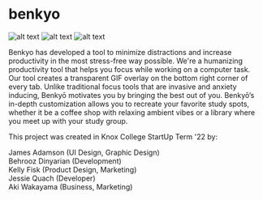 # benkyo

![alt text](https://lh3.googleusercontent.com/j6Yle5aQW90gNmq1O_OEKoool3ZO4ez41ScJxEZSrs7VCXlGFahvB9NmGhRwssSfS_xIUhurm4jYOEfHM3EXhX3p=w640-h400-e365-rj-sc0x00ffffff)
![alt text](https://lh3.googleusercontent.com/_ctm8Sty8mMsoo_LHzoFiZgDVg9aNXdnKqR0Rm4IUrEbxwsKNaQx4mK3b3RLE03HcXqxv3WDDVXstb8hLXBoBv7z0g=w640-h400-e365-rj-sc0x00ffffff)
![alt text](https://lh3.googleusercontent.com/RAKyoCifsRypXRV6qHn_nTMcRvXz80Y53EEfI6kS1VRfE3KRX57ms3RkGmKMPwES3yFkWg-9ON_wuwUZ1MrdRSK8=w640-h400-e365-rj-sc0x00ffffff)

Benkyo has developed a tool to minimize distractions and increase productivity in the most stress-free way possible.
We're a humanizing productivity tool that helps you focus while working on a computer task. Our tool creates a transparent GIF overlay on the bottom right corner of every tab. Unlike traditional focus tools that are invasive and anxiety inducing, Benkyō motivates you by bringing the best out of you. Benkyō’s in-depth customization allows you to recreate your favorite study spots, whether it be a coffee shop with relaxing ambient vibes or a library where you meet up with your study group. 

This project was created in Knox College StartUp Term '22 by: </br>

James Adamson (UI Design, Graphic Design) </br>
Behrooz Dinyarian (Development) </br>
Kelly Fisk (Product Design, Marketing) </br>
Jessie Quach (Developer) </br>
Aki Wakayama (Business, Marketing) </br>

